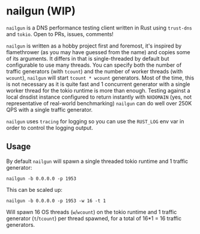 # nailgun (WIP)

`nailgun` is a DNS performance testing client written in Rust using `trust-dns` and `tokio`. Open to PRs, issues, comments!

`nailgun` is written as a hobby project first and foremost, it's inspired by flamethrower (as you may have guessed from the name) and copies some of its arguments. It differs in that is single-threaded by default but configurable to use many threads. You can specify both the number of traffic generators (with `tcount`) and the number of worker threads (with `wcount`), `nailgun` will start `tcount * wcount` generators. Most of the time, this is not necessary as it is quite fast and 1 concurrent generator with a single worker thread for the tokio runtime is more than enough. Testing against a local dnsdist instance configured to return instantly with `NXDOMAIN` (yes, not representative of real-world benchmarking) `nailgun` can do well over 250K QPS with a single traffic generator.

`nailgun` uses `tracing` for logging so you can use the `RUST_LOG` env var in order to control the logging output.

## Usage

By default `nailgun` will spawn a single threaded tokio runtime and 1 traffic generator:

```
nailgun -b 0.0.0.0 -p 1953
```

This can be scaled up:

```
nailgun -b 0.0.0.0 -p 1953 -w 16 -t 1
```

Will spawn 16 OS threads (`w`/`wcount`) on the tokio runtime and 1 traffic generator (`t`/`tcount`) per thread spawned, for a total of 16\*1 = 16 traffic generators.
